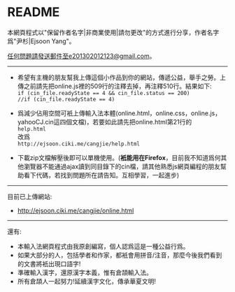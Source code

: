 README
=========
本網頁程式以"保留作者名字|非商業使用|請勿更改"的方式進行分享，作者名字爲"尹杉|Ejsoon Yang"。  

任何問題請發送郵件至e201302012123@gmail.com。  


---
* 希望有主機的朋友幫我上傳這個小作品到你的網站，傳遞公益，舉手之勞。上傳之前請先把online.js裡的509行的注釋去掉，再注釋510行。結果如下:<br>`if (cin_file.readyState == 4 && cin_file.status == 200)`<br>`//if (cin_file.readyState == 4)`

* 爲減少佔用空間可衹上傳輸入法本體(online.html，online.css，online.js，yahooCJ.cin這四個文檔)，若要如此請先把online.html第21行的<br>`help.html`<br>改爲<br>`http://ejsoon.ciki.me/cangjie/help.html`

* 下載zip文檔解壓後即可以單機使用。(**衹能用在Firefox**，目前我不知道爲何其他瀏覽器不能通過ajax讀到同目錄下的cin檔，請其他熟悉js網頁編程的朋友幫助看下代碼，若找到問題所在請告知。互相學習，一起進步)

---
目前已上傳網站:  
* http://ejsoon.ciki.me/cangjie/online.html 



---
還有:
* 本輸入法網頁程式由我原創編寫，個人認爲這是一種公益行爲。
* 如果大部分的人，包括學者和作家，都衹會用拼音/注音，那麼今後我們看到的文書將衹出現口語字!
* 準確輸入漢字，還原漢字本義，惟有倉頡輸入法。
* 所有倉頡人一起努力!延續漢字文化，傳承華夏文明!
